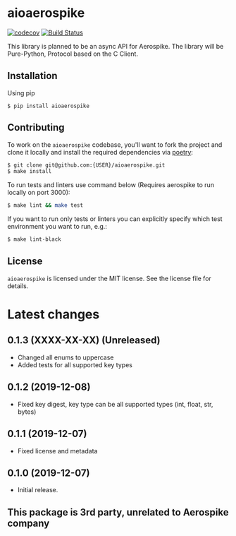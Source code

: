 # aioaerospike
[![codecov](https://codecov.io/gh/aviramha/aioaerospike/branch/master/graph/badge.svg)](https://codecov.io/gh/aviramha/aioaerospike)
[![Build Status](https://travis-ci.com/aviramha/aioaerospike.svg?branch=master)](https://travis-ci.com/aviramha/aioaerospike)

This library is planned to be an async API for Aerospike.
The library will be Pure-Python, Protocol based on the C Client.

## Installation
Using pip
```
$ pip install aioaerospike
```

## Contributing

To work on the `aioaerospike` codebase, you'll want to fork the project and clone it locally and install the required dependencies via [poetry](https://poetry.eustace.io):

```sh
$ git clone git@github.com:{USER}/aioaerospike.git
$ make install
```

To run tests and linters use command below (Requires aerospike to run locally on port 3000):

```sh
$ make lint && make test
```

If you want to run only tests or linters you can explicitly specify which test environment you want to run, e.g.:

```sh
$ make lint-black
```

## License

`aioaerospike` is licensed under the MIT license. See the license file for details.

# Latest changes

## 0.1.3 (XXXX-XX-XX) (Unreleased)
- Changed all enums to uppercase
- Added tests for all supported key types

## 0.1.2 (2019-12-08)
- Fixed key digest, key type can be all supported types (int, float, str, bytes)

## 0.1.1 (2019-12-07)
- Fixed license and metadata

## 0.1.0 (2019-12-07)

- Initial release.


## This package is 3rd party, unrelated to Aerospike company
